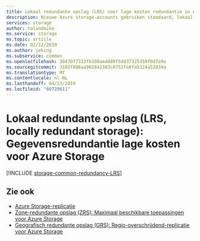 ```yaml
---
title: Lokaal redundante opslag (LRS) voor lage kosten redundantie in Azure Storage | Microsoft Docs
description: Nieuwe Azure storage-accounts gebruiken standaard, lokaal redundante opslag (LRS) voor replicatie. LRS is de minst dure optie voor replicatie. Het beveiligt tegen hardwarestoringen in het datacenter, maar niet tegen rampen datacenter-niveau.
services: storage
author: tolandmike
ms.service: storage
ms.topic: article
ms.date: 02/12/2019
ms.author: jeking
ms.subservice: common
ms.openlocfilehash: 30470f7313fb198aedd89f5dd37325359f0d7a9e
ms.sourcegitcommit: 3102f886aa962842303c8753fe8fa5324a52834a
ms.translationtype: MT
ms.contentlocale: nl-NL
ms.lasthandoff: 04/23/2019
ms.locfileid: "60729611"
---
```

# <a name="locally-redundant-storage-lrs-low-cost-data-redundancy-for-azure-storage"></a>Lokaal redundante opslag (LRS, locally redundant storage): Gegevensredundantie lage kosten voor Azure Storage

[!INCLUDE [storage-common-redundancy-LRS](../../../includes/storage-common-redundancy-lrs.md)]

## <a name="see-also"></a>Zie ook

- [Azure Storage-replicatie](storage-redundancy.md)
- [Zone-redundante opslag (ZRS): Maximaal beschikbare toepassingen voor Azure Storage](storage-redundancy-zrs.md)
- [Geografisch redundante opslag (GRS): Regio-overschrijdend-replicatie voor Azure Storage](storage-redundancy-grs.md)
